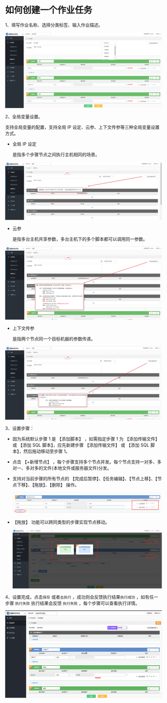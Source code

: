 # 如何创建一个作业任务

1、填写作业名称、选择分类标签、输入作业描述。

![-w2020](../assets/创建作业任务.png)

2、全局变量设置。

支持全局变量的配置，支持全局 IP 设定、云参、上下文传参等三种全局变量设置方式。

- 全局 IP 设定

  是指多个步骤节点之间执行主机相同的场景。

![全局IP设定](../assets/全局IP设定-1561002894970.png)

- 云参

  是指多台主机共享参数，多台主机下的多个脚本都可以调用同一参数。

![云参](../assets/云参.png)


- 上下文传参

  是指两个节点同一个目标机器的参数传递。

![上下文传参](../assets/上下文传参.png)

3、设置步骤：

- 因为系统默认步骤 1 是 【添加脚本】 ，如需指定步骤 1 为 【添加传输文件】或 【添加 SQL 脚本】，应先新建步骤 【添加传输文件】 或 【添加 SQL 脚本】，然后拖动移动至步骤 1。

- 点击 【+新增节点】 ，每个步骤支持多个节点并发。每个节点支持一对多、多对一、多对多的文件(本地文件或服务器文件)分发。

- 支持对当前步骤的所有节点的 【完成后暂停】、【任务编辑】、【节点上移】、【节点下移】、【拖放】、【删除】 操作。

  ![-w2020](../assets/步骤1.png)

- 【拖放】 功能可以跨同类型的步骤实现节点移动。

  ![-w2020](../assets/步骤拖放.png)

4、设置完成，点击`保存` 或者`去执行` ，成功则会反馈执行结果`执行成功` ，如有任一步骤 `执行失败` 执行结果会反馈 `执行失败` ，每个步骤可以查看执行详情。

![-w2020](../assets/14956959657692.gif)
